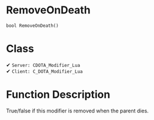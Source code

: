 # RemoveOnDeath
```
bool RemoveOnDeath()
```
# Class
✔ `Server: CDOTA_Modifier_Lua`  
✔ `Client: C_DOTA_Modifier_Lua`  

# Function Description
True/false if this modifier is removed when the parent dies.
